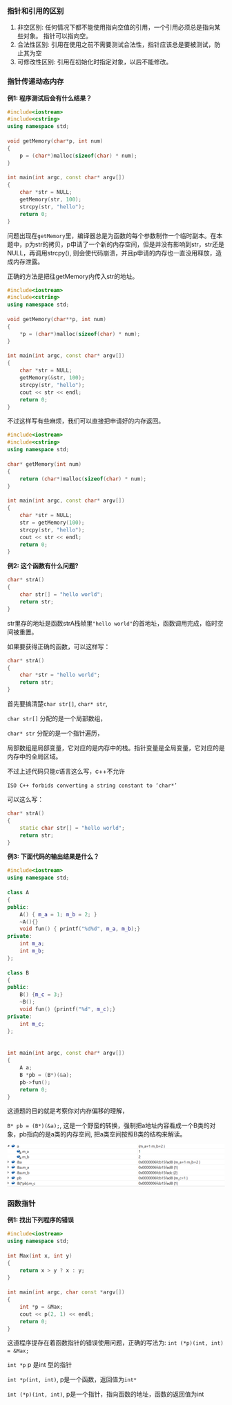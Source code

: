 
### 指针和引用的区别

1. 非空区别: 任何情况下都不能使用指向空值的引用，一个引用必须总是指向某些对象。 指针可以指向空。
2. 合法性区别: 引用在使用之前不需要测试合法性，指针应该总是要被测试，防止其为空
3. 可修改性区别: 引用在初始化时指定对象，以后不能修改。

### 指针传递动态内存

**例1: 程序测试后会有什么结果？**

```cpp
#include<iostream>
#include<cstring>
using namespace std;

void getMemory(char*p, int num)
{
    p = (char*)malloc(sizeof(char) * num);
}

int main(int argc, const char* argv[])
{
    char *str = NULL;
    getMemory(str, 100);
    strcpy(str, "hello");
    return 0;
}
```

问题出现在`getMemory`里，编译器总是为函数的每个参数制作一个临时副本。在本题中，p为str的拷贝，p申请了一个新的内存空间，但是并没有影响到str，str还是NULL，再调用strcpy(), 则会使代码崩溃，并且p申请的内存也一直没用释放，造成内存泄露。

正确的方法是把往getMemory内传入str的地址。

```cpp
#include<iostream>
#include<cstring>
using namespace std;

void getMemory(char**p, int num)
{
    *p = (char*)malloc(sizeof(char) * num);
}

int main(int argc, const char* argv[])
{
    char *str = NULL;
    getMemory(&str, 100);
    strcpy(str, "hello");
    cout << str << endl;
    return 0;
}
```

不过这样写有些麻烦，我们可以直接把申请好的内存返回。

```cpp
#include<iostream>
#include<cstring>
using namespace std;

char* getMemory(int num)
{
    return (char*)malloc(sizeof(char) * num);
}

int main(int argc, const char* argv[])
{
    char *str = NULL;
    str = getMemory(100);
    strcpy(str, "hello");
    cout << str << endl;
    return 0;
}
```

**例2: 这个函数有什么问题?**

```cpp
char* strA()
{
    char str[] = "hello world";
    return str;
}
```

str里存的地址是函数strA栈帧里`"hello world"`的首地址，函数调用完成，临时空间被重置。

如果要获得正确的函数，可以这样写：

```c
char* strA()
{
    char *str = "hello world";
    return str;
}
```
首先要搞清楚`char str[]`, `char* str`, 

`char str[]` 分配的是一个局部数组，

`char* str` 分配的是一个指针遍历，

局部数组是局部变量，它对应的是内存中的栈。指针变量是全局变量，它对应的是内存中的全局区域。

不过上述代码只能c语言这么写，c++不允许 

`ISO C++ forbids converting a string constant to ‘char*’`

可以这么写：

```cpp
char* strA()
{
    static char str[] = "hello world";
    return str;
}
```

**例3: 下面代码的输出结果是什么？**

```cpp
#include<iostream>
using namespace std;

class A
{
public:
    A() { m_a = 1; m_b = 2; }
    ~A(){}
    void fun() { printf("%d%d", m_a, m_b);}
private:
    int m_a;
    int m_b;
};

class B
{
public:
    B() {m_c = 3;}
    ~B();
    void fun() {printf("%d", m_c);}
private:
    int m_c;
};


int main(int argc, const char* argv[])
{
    A a;
    B *pb = (B*)(&a);
    pb->fun();
    return 0;
}
```
这道题的目的就是考察你对内存偏移的理解，

`B* pb = (B*)(&a);`, 这是一个野蛮的转换，强制把a地址内容看成一个B类的对象，pb指向的是a类的内存空间, 把a类空间按照B类的结构来解读。

<img src="./images/pb.png">


### 函数指针

**例1: 找出下列程序的错误**

```cpp
#include<iostream>
using namespace std;

int Max(int x, int y)
{
	return x > y ? x : y;
}

int main(int argc, char const *argv[])
{
	int *p = &Max;
	cout << p(2, 1) << endl;
	return 0;
}
```

这道程序提存在着函数指针的错误使用问题，正确的写法为: `int (*p)(int, int) = &Max;`


`int *p`	p 是int 型的指针

`int *p(int, int)`, p是一个函数，返回值为`int*`

`int (*p)(int, int)`, p是一个指针，指向函数的地址，函数的返回值为int

